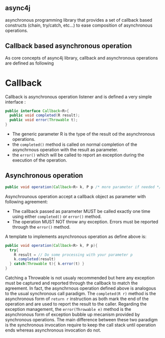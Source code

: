 async4j
-------
asynchronous programming library that provides a set of callback based constructs (chain, try/catch, etc...) to ease composition of asynchronous operations.


Callback based asynchronous operation
-------------------------------------
As core concepts of async4j library, callback and asynchronous operations are defined as following

Callback
========
Callback is asynchronous operation listener and is defined a very simple interface :

```java
public interface Callback<R>{
  public void completed(R result);
  public void error(Throwable t);
}
```

* The generic parameter R is the type of the result od the asynchronous operations.
* the `completed()` method is called on normal completion of the asynchrnous operation with the result as parameter.
* the `error()` which will be called to report an exception during the execution of the operation.

Asynchronous operation
---------------------

```java
public void operation(Callback<R> k, P p /* more parameter if needed */)
```
Asynchrounous operation accept a callback object as parameter with following agreement:
* The callback passed as parameter MUST be called exactly one time using either `completed()` or `error()` method.
* The operation MUST NOT throw any exception. Errors must be reported through the `error()` method.

A template to implements asynchronous operation as define above is:
```java
public void operation(Callback<R> k, P p){
  try{
    R result = // Do some processing with your parameter p 
    k.completed(result)
  } catch(Throwable t){ k.error(t) }
}
```

Catching a Throwable is not usualy recommended but here any exception must be captured and reported through the callback to match the agreement.
In fact, the asynchrnous operation defined above is analogous to the usual synchronous call paradigm.  The `completed(R r)` method is the asynchronous 
form of `return r` instruction as both mark the end of the operation and are used to report the result to the caller. Regarding the exception management,
the `error(Throwable e)` method is the asynchronous form of exception bubble up mecanism provided by synchronous operations. The main difference between 
these two paradigm is the synchronous invocation require to keep the call stack until operation ends whereas asynchronous invocation do not. 





